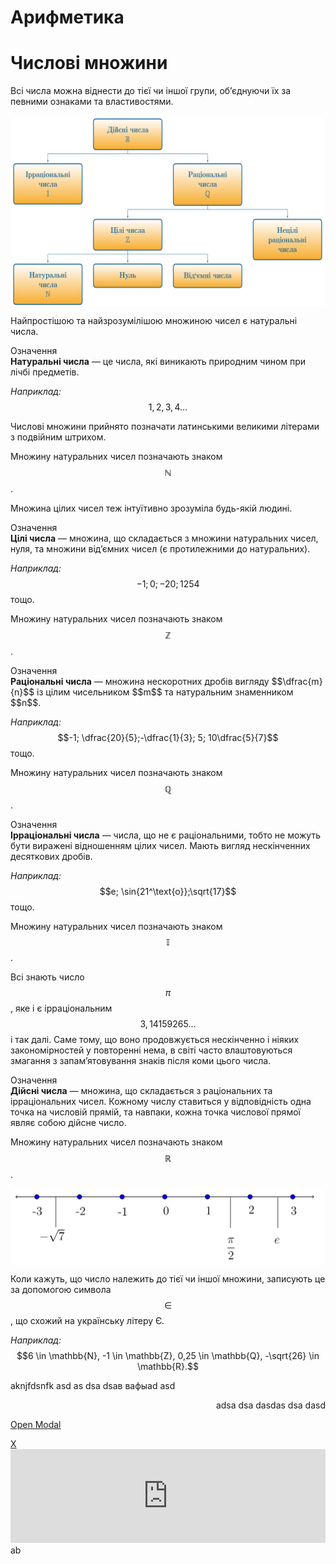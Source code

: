 # Арифметика
# Числовi множини

Всі числа можна віднести до тієї чи іншої групи, об’єднуючи їх за певними ознаками та властивостями.

<p align="center"><img align="middle" class="image" src="../pics/pic1.png"/></p>

Найпростішою та найзрозумілішою множиною чисел є натуральні числа.

<div class="eoz-wrap">
<span class="eoz">Означення</span>
<div class="eoz-text">
<b>Натуральнi числа</b> — це числа, якi виникають природним чином при лiчбi предметiв.
</div>
</div>

<i>Наприклад:</i> $$1,2,3,4 …$$

Числовi множини прийнято позначати латинськими великими лiтерами з подвiйним штрихом.

Множину натуральних чисел позначають знаком $$\mathbb{N}$$.

Множина цiлих чисел теж iнтуїтивно зрозумiла будь-якiй людинi.

<div class="eoz-wrap">
<span class="eoz">Означення</span>
<div class="eoz-text">
<b>Цiлi числа</b> — множина, що складається з множини натуральних чисел, нуля, та множини вiд’ємних чисел (є протилежними до натуральних).
</div>
</div>

<i>Наприклад:</i> $$-1; 0;-20; 1254$$ тощо.

Множину натуральних чисел позначають знаком $$\mathbb{Z}$$.

<div class="eoz-wrap">
<span class="eoz">Означення</span>
<div class="eoz-text">
<b>Рацiональнi числа</b> — множина нескоротних дробiв вигляду $$\dfrac{m}{n}$$ iз цiлим чисельником $$m$$ та натуральним знаменником $$n$$.
</div>
</div>

<i>Наприклад:</i> $$-1; \dfrac{20}{5};-\dfrac{1}{3}; 5; 10\dfrac{5}{7}$$ тощо.

Множину натуральних чисел позначають знаком $$\mathbb{Q}$$.

<div class="eoz-wrap">
<span class="eoz">Означення</span>
<div class="eoz-text">
<b>Iррацiональнi числа</b> — числа, що не є рацiональними, тобто не можуть бути вираженi вiдношенням цiлих чисел. Мають вигляд нескiнченних десяткових дробiв.
</div>
</div>

<i>Наприклад:</i> $$e; \sin{21^\text{o}};\sqrt{17}$$ тощо.

Множину натуральних чисел позначають знаком $$\mathbb{I}$$.

Всi знають число $$\pi$$, яке i є iррацiональним $$3,14159265...$$ i так далi. Саме тому, що воно продовжується нескiнченно i нiяких закономiрностей у повтореннi нема, в свiтi часто влаштовуються змагання з запам’ятовування знакiв пiсля коми цього числа.

<div class="eoz-wrap">
<span class="eoz">Означення</span>
<div class="eoz-text">
<b>Дiйснi числа</b> — множина, що складається з рацiональних та iррацiональних чисел. Кожному числу ставиться у вiдповiднiсть одна точка на числовiй прямiй,
та навпаки, кожна точка числової прямої являє собою дiйсне число.
</div>
</div>

Множину натуральних чисел позначають знаком $$\mathbb{R}$$.

<p align="center"><img align="middle" class="image" src="../pics/pic2.png"/></p>

Коли кажуть, що число належить до тiєї чи iншої множини, записують це за допомогою символа $$\in$$, що схожий на українську лiтеру Є.

<i>Наприклад:</i> $$6 \in \mathbb{N}, -1 \in \mathbb{Z}, 0,25 \in \mathbb{Q}, -\sqrt{26} \in \mathbb{R}.$$

<div class="container">
<p>aknjfdsnfk  asd as dsa dsaв вaфыad asd</p>
<p align="right">adsa dsa dasdas dsa dasd </p>
</div>


<a href="#openModal" onclick = "document.getElementById(openModal).style.display='block'">Open Modal</a>
<div class="container">
	    <div id="openModal" class="modalDialog">
	    <div class="modalbackground">
		    <a href="#" title="Close" class="close">X</a>
		    <iframe width="100%" class="myIframe" src="https://www.youtube.com/embed/OmChExX7MrU?controls=0" frameborder="0" allowfullscreen></iframe>
	    </div>
	    </div>
</div>
ab


<script type="text/javascript" language="javascript"> 
$('.myIframe').css('height', $(window).height()+'px');
function toggleVideo(state) {
        if(state == 'hide'){
            $('#video-div').modal('hide');
            document.getElementById('video-iframe'+id).contentWindow.postMessage('{"event":"command","func":"pauseVideo","args":""}', '*');
        }
        else {
            $('#video-div').modal('show');
            document.getElementById('video-iframe'+id).contentWindow.postMessage('{"event":"command","func":"playVideo","args":""}', '*');
        }
    }
</script>
